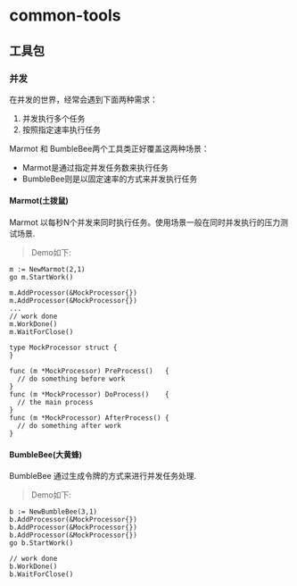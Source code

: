 # common-tools
## 工具包
### 并发
在并发的世界，经常会遇到下面两种需求：  
1. 并发执行多个任务
2. 按照指定速率执行任务  

Marmot 和 BumbleBee两个工具类正好覆盖这两种场景：  
- Marmot是通过指定并发任务数来执行任务
- BumbleBee则是以固定速率的方式来并发执行任务

#### Marmot(土拨鼠)
Marmot 以每秒N个并发来同时执行任务。使用场景一般在同时并发执行的压力测试场景.
>Demo如下:
```
m := NewMarmot(2,1)
go m.StartWork()

m.AddProcessor(&MockProcessor{})
m.AddProcessor(&MockProcessor{})
...
// work done
m.WorkDone()
m.WaitForClose()

type MockProcessor struct {
}

func (m *MockProcessor) PreProcess()   {
  // do something before work
}
func (m *MockProcessor) DoProcess()    {
  // the main process
}
func (m *MockProcessor) AfterProcess() {
  // do something after work
}
```
#### BumbleBee(大黄蜂)
BumbleBee 通过生成令牌的方式来进行并发任务处理.
>Demo如下:
```
b := NewBumbleBee(3,1)
b.AddProcessor(&MockProcessor{})
b.AddProcessor(&MockProcessor{})
b.AddProcessor(&MockProcessor{})
go b.StartWork()

// work done
b.WorkDone()
b.WaitForClose()

```